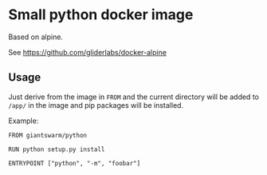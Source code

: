 # Small python docker image

Based on alpine.

See https://github.com/gliderlabs/docker-alpine

## Usage

Just derive from the image in `FROM` and the current directory will be added to `/app/` in the image and pip packages will be installed.

Example:

```
FROM giantswarm/python

RUN python setup.py install

ENTRYPOINT ["python", "-m", "foobar"]
```
